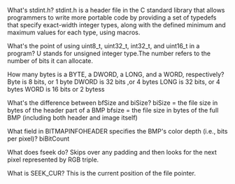 
What's stdint.h?
stdint.h is a header file in the C standard library that allows programmers to write more portable code by providing a set of typedefs that specify exact-width integer types, along with the defined minimum and maximum values for each type, using macros.

What's the point of using uint8_t, uint32_t, int32_t, and uint16_t in a program?
U stands for unsigned integer type.The number refers to the number of bits it can allocate.

How many bytes is a BYTE, a DWORD, a LONG, and a WORD, respectively?
Byte is 8 bits, or 1 byte
DWORD is 32 bits ,or 4 bytes
LONG is 32 bits, or 4 bytes
WORD is 16 bits or 2 bytess

What's the difference between bfSize and biSize?
biSize = the file size in bytes of the header part of a BMP
bfsize = the file size in bytes of the full BMP (including both header and image itself)

What field in BITMAPINFOHEADER specifies the BMP's color depth (i.e., bits per pixel)?
biBitCount

What does fseek do?
Skips over any padding and then looks for the next pixel represented by RGB triple.

What is SEEK_CUR?
This is the current position of the file pointer.

